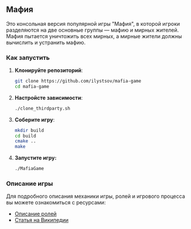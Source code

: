 ## Мафия

Это консольная версия популярной игры "Мафия", в которой игроки разделяются на две основные группы — мафию и мирных жителей. Мафия пытается уничтожить всех мирных, а мирные жители должны вычислить и устранить мафию. 
### Как запустить

1. **Клонируйте репозиторий**:
    ```bash
    git clone https://github.com/ilystsov/mafia-game
    cd mafia-game
    ```
2. **Настройсте зависимости**:
    ```bash
   ./clone_thirdparty.sh
    ```
3. **Соберите игру**:
    ```bash
    mkdir build
    cd build
    cmake ..
    make
    ```
4. **Запустите игру:**
    ```bash
    ./MafiaGame
    ```

### Описание игры

Для подробного описания механики игры, ролей и игрового процесса вы можете ознакомиться с ресурсами:
- [Описание ролей](https://realax.ru/showthread.php?t=19143)
- [Статья на Википедии](https://ru.wikipedia.org/wiki/%D0%9C%D0%B0%D1%84%D0%B8%D1%8F_(%D0%B8%D0%B3%D1%80%D0%B0))
